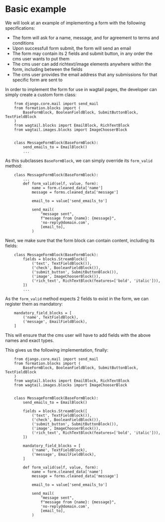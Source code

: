 # Basic example

We will look at an example of implementing a form with the following specifications:

* The form will ask for a name, message, and for agreement to terms and conditions
* Upon successfull form submit, the form will send an email
* The form may contain its 2 fields and submit button, in any order the cms user wants to put them
* The cms user can add richtext/image elements anywhere within the form, including between the fields
* The cms user provides the email address that any submissions for that specific form are sent to

In order to implement the form for use in wagtail pages, the developer can simply create a custom form class:

```
    from django.core.mail import send_mail
    from formation.blocks import (
        BaseFormBlock, BooleanFieldBlock, SubmitButtonBlock, TextFieldBlock
    )
    from wagtail.blocks import EmailBlock, RichTextBlock
    from wagtail.images.blocks import ImageChooserBlock


    class MessageFormBlock(BaseFormBlock):
        send_emails_to = EmailBlock()
        ...
```

As this subclasses `BaseFormBlock`, we can simply override its `form_valid` method:

```
    class MessageFormBlock(BaseFormBlock):
        ...
        def form_valid(self, value, form):
            name = form.cleaned_data['name']
            message = forms.cleaned_data['message']

            email_to = value['send_emails_to']

            send_mail(
                "message sent",
                f"message from {name}: {message}",
                'no-reply@domain.com',
                [email_to],
            )
```

Next, we make sure that the form block can contain content, including its fields:

```
    class MessageFormBlock(BaseFormBlock):
        fields = blocks.StreamBlock([
            ('text', TextFieldBlock()),
            ('check', BooleanFieldBlock()),
            ('submit_button', SubmitButtonBlock()),
            ('image', ImageChooserBlock()),
            ('rich_text', RichTextBlock(features=['bold', 'italic'])),
        ])
        ...
```

As the `form_valid` method expects 2 fields to exist in the form, we can register them as mandatory:

```
    mandatory_field_blocks = [
        ('name', TextFieldBlock),
        ('message', EmailFieldBlock),
    ]
```

This will ensure that the cms user will have to add fields with the above names and exact types.

This gives us the following implementation, finally:

```
    from django.core.mail import send_mail
    from formation.blocks import (
        BaseFormBlock, BooleanFieldBlock, SubmitButtonBlock, TextFieldBlock
    )
    from wagtail.blocks import EmailBlock, RichTextBlock
    from wagtail.images.blocks import ImageChooserBlock


    class MessageFormBlock(BaseFormBlock):
        send_emails_to = EmailBlock()

        fields = blocks.StreamBlock([
            ('text', TextFieldBlock()),
            ('check', BooleanFieldBlock()),
            ('submit_button', SubmitButtonBlock()),
            ('image', ImageChooserBlock()),
            ('rich_text', RichTextBlock(features=['bold', 'italic'])),
        ])

        mandatory_field_blocks = [
            ('name', TextFieldBlock),
            ('message', EmailFieldBlock),
        ]

        def form_valid(self, value, form):
            name = form.cleaned_data['name']
            message = forms.cleaned_data['message']

            email_to = value['send_emails_to']

            send_mail(
                "message sent",
                f"message from {name}: {message}",
                'no-reply@domain.com',
                [email_to],
            )
```
